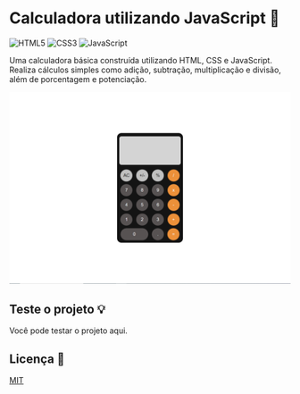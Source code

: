 # Calculadora utilizando JavaScript 🔢

![HTML5](https://img.shields.io/badge/html5-%23E34F26.svg?style=for-the-badge&logo=html5&logoColor=white)
![CSS3](https://img.shields.io/badge/css3-%231572B6.svg?style=for-the-badge&logo=css3&logoColor=white)
![JavaScript](https://img.shields.io/badge/javascript-%23323330.svg?style=for-the-badge&logo=javascript&logoColor=%23F7DF1E)


Uma calculadora básica construída utilizando HTML, CSS e JavaScript. Realiza cálculos simples como adição, subtração, multiplicação e divisão, além de porcentagem e potenciação.

![Calculator screenshot](screenshot/calculator-print.png)

## Teste o projeto 💡

Você pode testar o projeto <a src="https://dhomimonteiro.github.io/Calculator-JS/">aqui</a>.

## Licença 📄

[MIT](https://choosealicense.com/licenses/mit/)